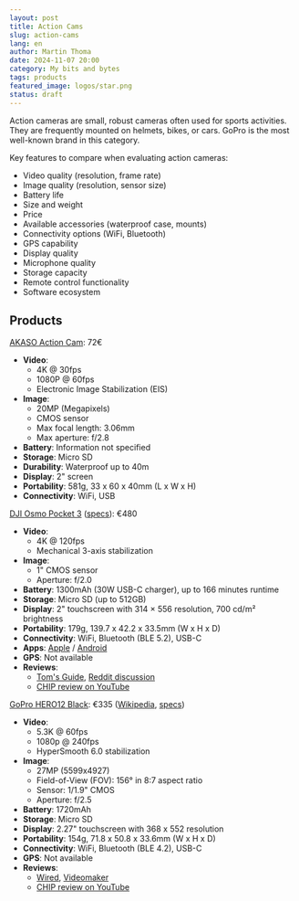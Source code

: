 ```yaml
---
layout: post
title: Action Cams
slug: action-cams
lang: en
author: Martin Thoma
date: 2024-11-07 20:00
category: My bits and bytes
tags: products
featured_image: logos/star.png
status: draft
---
```

Action cameras are small, robust cameras often used for sports activities. They are
frequently mounted on helmets, bikes, or cars. GoPro is the most well-known brand in this category.

Key features to compare when evaluating action cameras:

* Video quality (resolution, frame rate)
* Image quality (resolution, sensor size)
* Battery life
* Size and weight
* Price
* Available accessories (waterproof case, mounts)
* Connectivity options (WiFi, Bluetooth)
* GPS capability
* Display quality
* Microphone quality
* Storage capacity
* Remote control functionality
* Software ecosystem

## Products

[AKASO Action Cam](https://www.amazon.de/AKASO-Einstellbarer-Unterwasserkamera-Fernbedienung-aktualisierte-B-EK7000-Pro/dp/B07K55FL73/): 72€

* **Video**:
    * 4K @ 30fps
    * 1080P @ 60fps
    * Electronic Image Stabilization (EIS)
* **Image**:
    * 20MP (Megapixels)
    * CMOS sensor
    * Max focal length: 3.06mm
    * Max aperture: f/2.8
* **Battery**: Information not specified
* **Storage**: Micro SD
* **Durability**: Waterproof up to 40m
* **Display**: 2" screen
* **Portability**: 581g, 33 x 60 x 40mm (L x W x H)
* **Connectivity**: WiFi, USB

[DJI Osmo Pocket 3](https://www.amazon.de/DJI-Vlogging-Kamera-3-Achsen-Stabilisierung-Scharfstellen-Objektverfolgung/dp/B0CG19QXWD/) ([specs](https://www.dji.com/de/osmo-pocket-3/specs)): €480

* **Video**:
    * 4K @ 120fps
    * Mechanical 3-axis stabilization
* **Image**:
    * 1" CMOS sensor
    * Aperture: f/2.0
* **Battery**: 1300mAh (30W USB-C charger), up to 166 minutes runtime
* **Storage**: Micro SD (up to 512GB)
* **Display**: 2" touchscreen with 314 × 556 resolution, 700 cd/m² brightness
* **Portability**: 179g, 139.7 x 42.2 x 33.5mm (W x H x D)
* **Connectivity**: WiFi, Bluetooth (BLE 5.2), USB-C
* **Apps**: [Apple](https://apps.apple.com/us/app/dji-mimo/id1431720653) / [Android](https://play.google.com/store/apps/details?id=dji.go.v5)
* **GPS**: Not available
* **Reviews**:
    * [Tom's Guide](https://www.tomsguide.com/reviews/dji-osmo-pocket-3), [Reddit discussion](https://www.reddit.com/r/osmopocket/comments/1detoil/dji_osmo_pocket_3_worth_the_hype_for_519/)
    * [CHIP review on YouTube](https://www.youtube.com/watch?v=kM3OdvRu4f4)

[GoPro HERO12 Black](https://www.amazon.de/GoPro-HERO12-Black-9-Zoll-Bildsensor-Live-Streaming/dp/B0CF3VVTLG/): €335 ([Wikipedia](https://en.wikipedia.org/wiki/GoPro#HERO12), [specs](https://gopro.com/en/us/shop/cameras/hero12-black/CHDHX-121-master.html))

* **Video**:
    * 5.3K @ 60fps
    * 1080p @ 240fps
    * HyperSmooth 6.0 stabilization
* **Image**:
    * 27MP (5599x4927)
    * Field-of-View (FOV): 156° in 8:7 aspect ratio
    * Sensor: 1/1.9" CMOS
    * Aperture: f/2.5
* **Battery**: 1720mAh
* **Storage**: Micro SD
* **Display**: 2.27" touchscreen with 368 x 552 resolution
* **Portability**: 154g, 71.8 x 50.8 x 33.6mm (W x H x D)
* **Connectivity**: WiFi, Bluetooth (BLE 4.2), USB-C
* **GPS**: Not available
* **Reviews**:
    * [Wired](https://www.wired.com/review/gopro-hero-12-black/), [Videomaker](https://www.videomaker.com/reviews/cameras/gopro-hero12-black-review-the-best-gopro-to-date/)
    * [CHIP review on YouTube](https://www.youtube.com/watch?v=I54XFCqpUHc)
